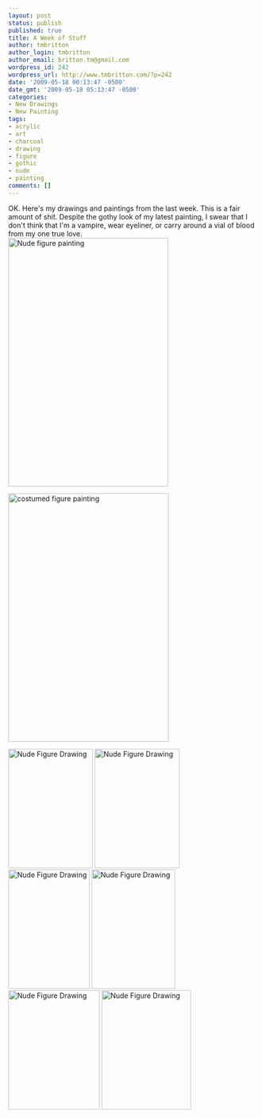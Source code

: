 ```yaml
---
layout: post
status: publish
published: true
title: A Week of Stuff
author: tmbritton
author_login: tmbritton
author_email: britton.tm@gmail.com
wordpress_id: 242
wordpress_url: http://www.tmbritton.com/?p=242
date: '2009-05-18 00:13:47 -0500'
date_gmt: '2009-05-18 05:13:47 -0500'
categories:
- New Drawings
- New Painting
tags:
- acrylic
- art
- charcoal
- drawing
- figure
- gothic
- nude
- painting
comments: []
---
```

<p>OK. Here's my drawings and paintings from the last week. This is a fair amount of shit.  Despite the gothy look of my latest painting, I swear that I don't think that I'm a vampire, wear eyeliner, or carry around a vial of blood from my one true love.<br />
<a class="tt-flickr tt-flickr-Medium" title="Nude figure painting" href="http://www.tmbritton.com/art/photo/3540898355/nude-figure-painting.html"><img class="alignnone" src="http://farm3.static.flickr.com/2265/3540898355_9cca4c6104.jpg" alt="Nude figure painting" width="322" height="500" /></a></p>
<p><a class="tt-flickr tt-flickr-Medium" title="costumed figure painting" href="http://www.tmbritton.com/art/photo/3541705456/costumed-figure-painting.html"><img class="alignnone" src="http://farm3.static.flickr.com/2338/3541705456_6d3b741832.jpg" alt="costumed figure painting" width="323" height="500" /></a></p>
<p><a class="tt-flickr tt-flickr-Small" title="Nude Figure Drawing" href="http://www.tmbritton.com/art/photo/3540898417/nude-figure-drawing.html"><img class="alignnone" src="http://farm4.static.flickr.com/3414/3540898417_e2787dec21_m.jpg" alt="Nude Figure Drawing" width="170" height="240" /></a> <a class="tt-flickr tt-flickr-Small" title="Nude Figure Drawing" href="http://www.tmbritton.com/art/photo/3541705678/nude-figure-drawing.html"><img class="alignnone" src="http://farm4.static.flickr.com/3645/3541705678_8e9715ac5f_m.jpg" alt="Nude Figure Drawing" width="171" height="240" /></a> <a class="tt-flickr tt-flickr-Small" title="Nude Figure Drawing" href="http://www.tmbritton.com/art/photo/3541705800/nude-figure-drawing.html"><img class="alignnone" src="http://farm3.static.flickr.com/2452/3541705800_dc60081f55_m.jpg" alt="Nude Figure Drawing" width="164" height="240" /></a> <a class="tt-flickr tt-flickr-Small" title="Nude Figure Drawing" href="http://www.tmbritton.com/art/photo/3541705852/nude-figure-drawing.html"><img class="alignnone" src="http://farm4.static.flickr.com/3373/3541705852_32342d24ab_m.jpg" alt="Nude Figure Drawing" width="168" height="240" /></a> <a class="tt-flickr tt-flickr-Small" title="Nude Figure Drawing" href="http://www.tmbritton.com/art/photo/3540898721/nude-figure-drawing.html"><img class="alignnone" src="http://farm4.static.flickr.com/3358/3540898721_30c4a3d6d0_m.jpg" alt="Nude Figure Drawing" width="184" height="240" /></a> <a class="tt-flickr tt-flickr-Small" title="Nude Figure Drawing" href="http://www.tmbritton.com/art/photo/3541706002/nude-figure-drawing.html"><img class="alignnone" src="http://farm4.static.flickr.com/3653/3541706002_41df0c5653_m.jpg" alt="Nude Figure Drawing" width="180" height="240" /></a></p>
